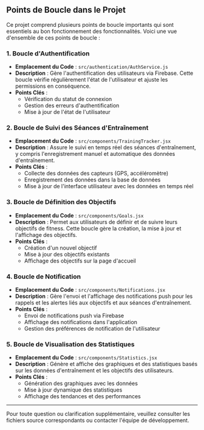 ## Points de Boucle dans le Projet

Ce projet comprend plusieurs points de boucle importants qui sont essentiels au bon fonctionnement des fonctionnalités. Voici une vue d'ensemble de ces points de boucle :

### 1. Boucle d'Authentification

- **Emplacement du Code** : `src/authentication/AuthService.js`
- **Description** : Gère l'authentification des utilisateurs via Firebase. Cette boucle vérifie régulièrement l'état de l'utilisateur et ajuste les permissions en conséquence.
- **Points Clés** :
  - Vérification du statut de connexion
  - Gestion des erreurs d'authentification
  - Mise à jour de l'état de l'utilisateur

### 2. Boucle de Suivi des Séances d'Entraînement

- **Emplacement du Code** : `src/components/TrainingTracker.jsx`
- **Description** : Assure le suivi en temps réel des séances d'entraînement, y compris l'enregistrement manuel et automatique des données d'entraînement.
- **Points Clés** :
  - Collecte des données des capteurs (GPS, accéléromètre)
  - Enregistrement des données dans la base de données
  - Mise à jour de l'interface utilisateur avec les données en temps réel

### 3. Boucle de Définition des Objectifs

- **Emplacement du Code** : `src/components/Goals.jsx`
- **Description** : Permet aux utilisateurs de définir et de suivre leurs objectifs de fitness. Cette boucle gère la création, la mise à jour et l'affichage des objectifs.
- **Points Clés** :
  - Création d'un nouvel objectif
  - Mise à jour des objectifs existants
  - Affichage des objectifs sur la page d'accueil

### 4. Boucle de Notification

- **Emplacement du Code** : `src/components/Notifications.jsx`
- **Description** : Gère l'envoi et l'affichage des notifications push pour les rappels et les alertes liés aux objectifs et aux séances d'entraînement.
- **Points Clés** :
  - Envoi de notifications push via Firebase
  - Affichage des notifications dans l'application
  - Gestion des préférences de notification de l'utilisateur

### 5. Boucle de Visualisation des Statistiques

- **Emplacement du Code** : `src/components/Statistics.jsx`
- **Description** : Génère et affiche des graphiques et des statistiques basés sur les données d'entraînement et les objectifs des utilisateurs.
- **Points Clés** :
  - Génération des graphiques avec les données
  - Mise à jour dynamique des statistiques
  - Affichage des tendances et des performances

---

Pour toute question ou clarification supplémentaire, veuillez consulter les fichiers source correspondants ou contacter l'équipe de développement.
